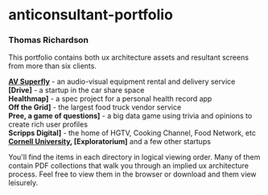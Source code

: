 # anticonsultant-portfolio

### Thomas Richardson

This portfolio contains both ux architecture assets and resultant screens from more than six clients.


<strong>[AV Superfly](AVsuperfly)</strong> - an audio-visual equipment rental and delivery service<br>
<strong>[Drive]</strong> - a startup in the car share space<br>
<strong>Healthmap]</strong> - a spec project for a personal health record app<br>
<strong>Off the Grid]</strong> - the largest food truck vendor service<br>
<strong>Pree, a game of questions]</strong> - a big data game using trivia and opinions to create rich user profiles<br>
<strong>Scripps Digital]</strong> - the home of HGTV, Cooking Channel, Food Network, etc<br>
<strong>[Cornell University](https://github.com/ehusserl/anticonsultant-portfolio/tree/master/%CE%A9%20other%20UX%20architecture), [Exploratorium]</strong> and a few other startups<br>


You'll find the items in each directory in logical viewing order. Many of them contain PDF collections that walk you through an implied ux architecture process. Feel free to view them in the browser or download and them view leisurely. 
